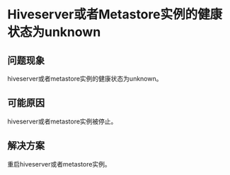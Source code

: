 # Hiveserver或者Metastore实例的健康状态为unknown<a name="mrs_03_0176"></a>

## 问题现象<a name="zh-cn_topic_0167276492_s0f419caeda504e63a6cf37e8c4280a0c"></a>

hiveserver或者metastore实例的健康状态为unknown。

## 可能原因<a name="zh-cn_topic_0167276492_sbd3c3bb97c8d43808451f0959f642573"></a>

hiveserver或者metastore实例被停止。

## 解决方案<a name="zh-cn_topic_0167276492_section1180184434811"></a>

重启hiveserver或者metastore实例。

